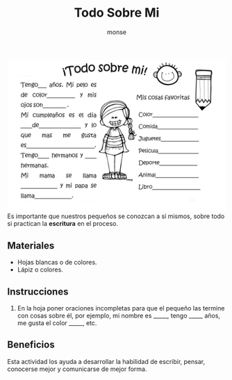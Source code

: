 ﻿---
layout: post
title:  "Todo Sobre Mi"
tags: [linguistica]
categories: [ninos, actividad]
author: monse
image: /assets/posts/2020-06-05-sobre-mi.jpeg
---
![Actividad de oraciones](/assets/posts/2020-06-05-sobre-mi.jpeg)
Es importante que nuestros pequeños se conozcan a sí mismos, sobre todo si practican la **escritura** en el proceso. 

## Materiales 
- Hojas blancas o de colores.
- Lápiz o colores.
 
## Instrucciones 
1. En la hoja poner oraciones incompletas para que el pequeño las termine con cosas sobre él, por ejemplo, mi nombre es _____, tengo _____ años, me gusta el color _____, etc. 

## Beneficios 
Esta actividad los ayuda a desarrollar la habilidad de escribir, pensar, conocerse mejor y comunicarse de mejor forma. 
